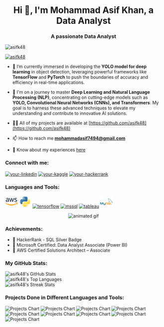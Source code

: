 <h1 align="center">Hi 👋, I'm Mohammad Asif Khan, a Data Analyst</h1>
<h3 align="center">A passionate Data Analyst</h3>

<p align="left"> <img src="https://komarev.com/ghpvc/?username=asifk48&label=Profile%20views&color=0e75b6&style=flat" alt="asifk48" /> </p>

<p align="left"> <a href="https://github.com/ryo-ma/github-profile-trophy"><img src="https://github-profile-trophy.vercel.app/?username=asifk48&theme=onedark&no-frame=true&row=1&column=4&margin-w=15&margin-h=15" alt="asifk48" /></a> </p>

- 🔭 I’m currently immersed in developing the **YOLO model for deep learning** in object detection, leveraging powerful frameworks like **TensorFlow** and **PyTorch** to push the boundaries of accuracy and efficiency in real-time applications.

- 🌱 I'm on a journey to master **Deep Learning and Natural Language Processing (NLP)**, concentrating on cutting-edge models such as **YOLO, Convolutional Neural Networks (CNNs), and Transformers**. My goal is to harness these advanced techniques to elevate my understanding and contribute to innovative AI solutions.

- 👨‍💻 All of my projects are available at [https://github.com/asifk48](https://github.com/asifk48)

- 📫 How to reach me **mohammadasif7494@gmail.com**

- 📄 Know about my experiences [here](https://drive.google.com/file/d/your-resume-link/view?usp=sharing)

<h3 align="left">Connect with me:</h3>
<p align="left">
  <a href="https://linkedin.com/in/your-linkedin-profile" target="blank"><img align="center" src="https://raw.githubusercontent.com/rahuldkjain/github-profile-readme-generator/master/src/images/icons/Social/linked-in-alt.svg" alt="your-linkedin" height="30" width="40" /></a>
  <a href="https://kaggle.com/your-kaggle-profile" target="blank"><img align="center" src="https://raw.githubusercontent.com/rahuldkjain/github-profile-readme-generator/master/src/images/icons/Social/kaggle.svg" alt="your-kaggle" height="30" width="40" /></a>
  <a href="https://www.hackerrank.com/your-hackerrank-profile" target="blank"><img align="center" src="https://raw.githubusercontent.com/rahuldkjain/github-profile-readme-generator/master/src/images/icons/Social/hackerrank.svg" alt="your-hackerrank" height="30" width="40" /></a>
</p>

<h3 align="left">Languages and Tools:</h3>
<p align="left">
  <a href="https://aws.amazon.com" target="_blank" rel="noreferrer"><img src="https://raw.githubusercontent.com/devicons/devicon/master/icons/amazonwebservices/amazonwebservices-original-wordmark.svg" alt="aws" width="40" height="40" /></a>
  <a href="https://www.python.org" target="_blank" rel="noreferrer"><img src="https://raw.githubusercontent.com/devicons/devicon/master/icons/python/python-original.svg" alt="python" width="40" height="40" /></a>
  <a href="https://www.tensorflow.org/" target="_blank" rel="noreferrer"><img src="https://www.vectorlogo.zone/logos/tensorflow/tensorflow-icon.svg" alt="tensorflow" width="40" height="40" /></a>
  <a href="https://www.microsoft.com/en-us/sql-server" target="_blank" rel="noreferrer"><img src="https://www.svgrepo.com/show/303229/microsoft-sql-server-logo.svg" alt="mssql" width="40" height="40" /></a>
  <a href="https://tableau.com/" target="_blank" rel="noreferrer"><img src="https://www.vectorlogo.zone/logos/tableau/tableau-wordmark.svg" alt="tableau" width="40" height="40" /></a>
  <a href="https://www.mysql.com/" target="_blank" rel="noreferrer"><img src="https://raw.githubusercontent.com/devicons/devicon/master/icons/mysql/mysql-original-wordmark.svg" alt="mysql" width="40" height="40" /></a>
</p>

<p align="center"> 
  <img src="https://miro.medium.com/v2/resize:fit:828/format:webp/0*tD5kEC2JYcKHH0zO.gif" alt="animated gif" />
</p>

<h3 align="left">Achievements:</h3>
<ul>
  <li>🏅 HackerRank - SQL Silver Badge</li>
  <li>🏅 Microsoft Certified: Data Analyst Associate (Power BI)</li>
  <li>🏅 AWS Certified Solutions Architect – Associate</li>
</ul>

<h3 align="left">My GitHub Stats:</h3>
<p align="left">
  <div>
    <img src="https://github-readme-stats.vercel.app/api?username=asifk48&show_icons=true&theme=radical" alt="asifk48's GitHub Stats" />
  </div>
  <div>
    <img src="https://github-readme-stats.vercel.app/api/top-langs/?username=asifk48&layout=compact&show_icons=true&theme=radical" alt="asifk48's Top Languages" />
  </div>
  <div>
    <img src="https://github-readme-streak-stats.herokuapp.com/?user=asifk48&theme=radical" alt="asifk48's Streak Stats" />
  </div>
</p>

<h3 align="left">Projects Done in Different Languages and Tools:</h3>

![Projects Chart](https://img.shields.io/badge/Python-14-brightgreen?style=flat&logo=python&logoColor=white)
![Projects Chart](https://img.shields.io/badge/PowerBI-11-brightgreen?style=flat&logo=powerbi&logoColor=white)
![Projects Chart](https://img.shields.io/badge/Excel-17-brightgreen?style=flat&logo=excel&logoColor=white)
![Projects Chart](https://img.shields.io/badge/Tableau-12-brightgreen?style=flat&logo=tableau&logoColor=white)
![Projects Chart](https://img.shields.io/badge/SQL-15-brightgreen?style=flat&logo=postgresql&logoColor=white)
![Projects Chart](https://img.shields.io/badge/HTML-4-brightgreen?style=flat&logo=html5&logoColor=white)
![Projects Chart](https://img.shields.io/badge/CSS-3-brightgreen?style=flat&logo=css3&logoColor=white)
![Projects Chart](https://img.shields.io/badge/JavaScript-5-brightgreen?style=flat&logo=javascript&logoColor=white)
![Projects Chart](https://img.shields.io/badge/PHP-2-brightgreen?style=flat&logo=php&logoColor=white)
